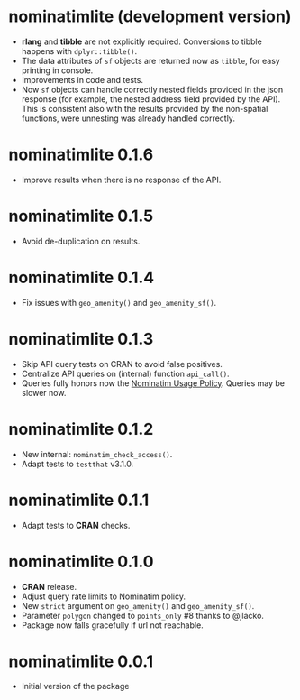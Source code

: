 # nominatimlite (development version)

-   **rlang** and **tibble** are not explicitly required. Conversions to tibble
    happens with `dplyr::tibble()`.
-   The data attributes of `sf` objects are returned now as `tibble`, for easy
    printing in console.
-   Improvements in code and tests.
-   Now `sf` objects can handle correctly nested fields provided in the json
    response (for example, the nested address field provided by the API). This
    is consistent also with the results provided by the non-spatial functions,
    were unnesting was already handled correctly.

# nominatimlite 0.1.6

-   Improve results when there is no response of the API.

# nominatimlite 0.1.5

-   Avoid de-duplication on results.

# nominatimlite 0.1.4

-   Fix issues with `geo_amenity()` and `geo_amenity_sf()`.

# nominatimlite 0.1.3

-   Skip API query tests on CRAN to avoid false positives.
-   Centralize API queries on (internal) function `api_call()`.
-   Queries fully honors now the [Nominatim Usage
    Policy](https://operations.osmfoundation.org/policies/nominatim/). Queries
    may be slower now.

# nominatimlite 0.1.2

-   New internal: `nominatim_check_access()`.
-   Adapt tests to `testthat` v3.1.0.

# nominatimlite 0.1.1

-   Adapt tests to **CRAN** checks.

# nominatimlite 0.1.0

-   **CRAN** release.
-   Adjust query rate limits to Nominatim policy.
-   New `strict` argument on `geo_amenity()` and `geo_amenity_sf()`.
-   Parameter `polygon` changed to `points_only` #8 thanks to @jlacko.
-   Package now falls gracefully if url not reachable.

# nominatimlite 0.0.1

-   Initial version of the package
